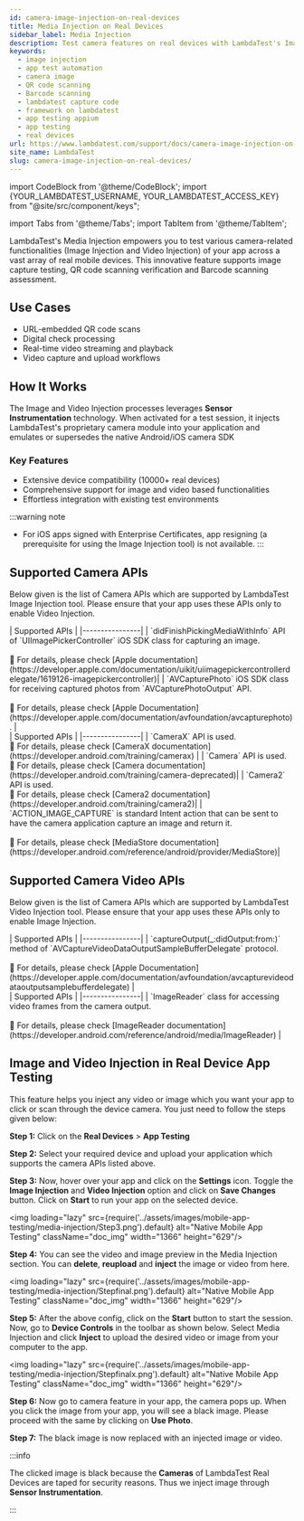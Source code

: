 ```yaml
---
id: camera-image-injection-on-real-devices
title: Media Injection on Real Devices
sidebar_label: Media Injection
description: Test camera features on real devices with LambdaTest's Image Injection. Easily inject custom images for QR codes, photos, and more.
keywords:
  - image injection
  - app test automation
  - camera image
  - QR code scanning
  - Barcode scanning
  - lambdatest capture code
  - framework on lambdatest
  - app testing appium
  - app testing
  - real devices
url: https://www.lambdatest.com/support/docs/camera-image-injection-on-real-devices/
site_name: LambdaTest
slug: camera-image-injection-on-real-devices/
---
```


import CodeBlock from '@theme/CodeBlock';
import {YOUR_LAMBDATEST_USERNAME, YOUR_LAMBDATEST_ACCESS_KEY} from "@site/src/component/keys";

import Tabs from '@theme/Tabs';
import TabItem from '@theme/TabItem';

<script type="application/ld+json"
      dangerouslySetInnerHTML={{ __html: JSON.stringify({
       "@context": "https://schema.org",
        "@type": "BreadcrumbList",
        "itemListElement": [{
          "@type": "ListItem",
          "position": 1,
          "name": "Home",
          "item": "https://www.lambdatest.com"
        },{
          "@type": "ListItem",
          "position": 2,
          "name": "Support",
          "item": "https://www.lambdatest.com/support/docs/"
        },{
          "@type": "ListItem",
          "position": 3,
          "name": "Camera Image Injection on Real Devices",
          "item": "https://www.lambdatest.com/support/docs/camera-image-injection-on-real-devices/"
        }]
      })
    }}
></script>

LambdaTest's Media Injection empowers you to test various camera-related functionalities (Image Injection and Video Injection) of your app across a vast array of real mobile devices. This innovative feature supports image capture testing, QR code scanning verification and Barcode scanning assessment.

## Use Cases

- URL-embedded QR code scans
- Digital check processing
- Real-time video streaming and playback
- Video capture and upload workflows

## How It Works

The Image and Video Injection processes leverages **Sensor Instrumentation** technology. When activated for a test session, it injects LambdaTest's proprietary camera module into your application and emulates or supersedes the native Android/iOS camera SDK

### Key Features

- Extensive device compatibility (10000+ real devices)
- Comprehensive support for image and video based functionalities
- Effortless integration with existing test environments

:::warning note
- For iOS apps signed with Enterprise Certificates, app resigning (a prerequisite for using the Image Injection tool) is not available.
:::

## Supported Camera APIs

Below given is the list of Camera APIs which are supported by LambdaTest Image Injection tool. Please ensure that your app uses these APIs only to enable Video Injection.

<Tabs className="docs__val">

<TabItem value="bash" label="iOS >= version 13" default>

  <div className="lambdatest__codeblock">
    | Supported APIs |
    |----------------|
    | `didFinishPickingMediaWithInfo` API of `UIImagePickerController` iOS SDK class for capturing an image. <br /><br /> 📕 For details, please check [Apple documentation](https://developer.apple.com/documentation/uikit/uiimagepickercontrollerdelegate/1619126-imagepickercontroller)|
    | `AVCapturePhoto` iOS SDK class for receiving captured photos from `AVCapturePhotoOutput` API. <br /><br />📕 For details, please check [Apple Documentation](https://developer.apple.com/documentation/avfoundation/avcapturephoto).  |
  </div>

</TabItem>

<TabItem value="powershell" label="Android >= version 9" default>

  <div className="lambdatest__codeblock">
    | Supported APIs |
    |----------------|
    | `CameraX` API is used. <br />📕 For details, please check [CameraX documentation](https://developer.android.com/training/camerax) |
    | `Camera` API is used. <br />📕 For details, please check [Camera documentation] (https://developer.android.com/training/camera-deprecated)|
    | `Camera2` API is used. <br />📕 For details, please check [Camera2 documentation](https://developer.android.com/training/camera2)|
    | `ACTION_IMAGE_CAPTURE` is standard Intent action that can be sent to have the camera application capture an image and return it. <br /><br />📕 For details, please check [MediaStore documentation](https://developer.android.com/reference/android/provider/MediaStore)|
  </div>

</TabItem>
</Tabs>

## Supported Camera Video APIs

Below given is the list of Camera APIs which are supported by LambdaTest Video Injection tool. Please ensure that your app uses these APIs only to enable Image Injection.

<Tabs className="docs__val">

<TabItem value="bash" label="iOS >= version 13" default>

  <div className="lambdatest__codeblock">
    | Supported APIs |
    |----------------|
    | `captureOutput(_:didOutput:from:)` method of `AVCaptureVideoDataOutputSampleBufferDelegate` protocol. <br /><br />📕 For details, please check [Apple Documentation](https://developer.apple.com/documentation/avfoundation/avcapturevideodataoutputsamplebufferdelegate) |

  </div>

</TabItem>

<TabItem value="powershell" label="Android >= version 13" default>

  <div className="lambdatest__codeblock">
    | Supported APIs |
    |----------------|
    | `ImageReader` class for accessing video frames from the camera output. <br /><br />📕 For details, please check [ImageReader documentation](https://developer.android.com/reference/android/media/ImageReader) |
  </div>

</TabItem>
</Tabs>

## Image and Video Injection in Real Device App Testing

This feature helps you inject any video or image which you want your app to click or scan through the device camera. You just need to follow the steps given below:

**Step 1:** Click on the **Real Devices** > **App Testing**

**Step 2:** Select your required device and upload your application which supports the camera APIs listed above.

**Step 3:** Now, hover over your app and click on the **Settings** icon. Toggle the **Image Injection** and **Video Injection** option and click on **Save Changes** button. Click on **Start** to run your app on the selected device.

<img loading="lazy" src={require('../assets/images/mobile-app-testing/media-injection/Step3.png').default} alt="Native Mobile App Testing"  className="doc_img" width="1366" height="629"/>

**Step 4:** You can see the video and image preview in the Media Injection section. You can
**delete**, **reupload** and **inject** the image or video from here.

<img loading="lazy" src={require('../assets/images/mobile-app-testing/media-injection/Stepfinal.png').default} alt="Native Mobile App Testing"  className="doc_img" width="1366" height="629"/>

**Step 5:** After the above config, click on the **Start** button to start the session. Now, go to **Device Controls** in the toolbar as shown below. Select Media Injection and click **Inject** to upload the desired video or image from your computer to the app.

<img loading="lazy" src={require('../assets/images/mobile-app-testing/media-injection/Stepfinalx.png').default} alt="Native Mobile App Testing"  className="doc_img" width="1366" height="629"/>
 

**Step 6:** Now go to camera feature in your app, the camera pops up. When you click the image from your app, you will see a black image. Please proceed with the same by clicking on **Use Photo**. 

**Step 7:** The black image is now replaced with an injected image or video.

:::info

The clicked image is black because the **Cameras** of LambdaTest Real Devices are taped for security reasons. Thus we inject image through **Sensor Instrumentation**.

:::

